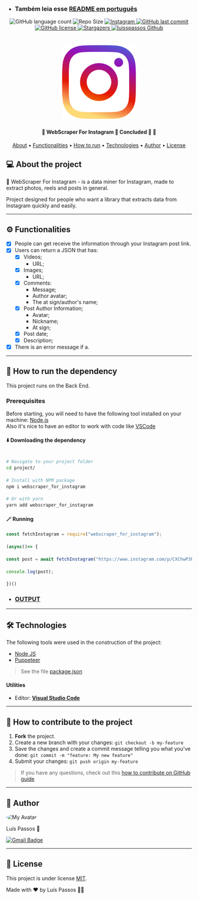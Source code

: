 - <h3>Também leia esse <a href="https://github.com/luisspassos/WebScraper-For-Instagram/blob/main/README-pt_br.md">README em português</a></h3>

<p align="center">
  <img alt="GitHub language count" src="https://img.shields.io/badge/languages-1-green">
 
  <img src="https://img.shields.io/github/repo-size/luisspassos/WebScraper-For-Instagram" alt="Repo Size">
  
   <a href="https://www.instagram.com/">
       <img src="https://img.shields.io/badge/Instagram-E4405F?style=for-the-badge&logo=instagram&logoColor=white" alt="Instagram"> 
  </a>
 
  <a href="https://github.com/luisspassos/WebScraper-For-Instagram/commits/main">
    <img alt="GitHub last commit" src="https://img.shields.io/github/last-commit/luisspassos/WebScraper-For-Instagram">  
  </a>
  
  <a href="https://github.com/luisspassos/WebScraper-For-Instagram/blob/main/LICENSE">
    <img src="https://img.shields.io/github/license/luisspassos/WebScraper-For-Instagram" alt="GitHub license">
  </a>  
      
   <a href="https://github.com/luisspassos/WebScraper-For-Instagram/stargazers">
    <img alt="Stargazers" src="https://img.shields.io/github/stars/luisspassos/WebScraper-For-Instagram?style=social">
  </a>
  
  <a href="https://github.com/luisspassos/">
    <img src="https://img.shields.io/badge/Feito%20por-luisspassos-FFA500" alt="luisspassos Github">
  </a>     
 
</p>
<h1 align="center">
    <img alt="Instagram_Logo" width="200" title="Instagram" src="https://github.com/luisspassos/WebScraper-For-Instagram/blob/main/assets/instagram_logo.png" />
</h1>

<h4 align="center"> 
	🚧  WebScraper For Instagram 🤖 Concluded 🚀 🚧
</h4>

<p align="center">
 <a href="#about-the-project">About</a> •
 <a href="#functionalities">Functionalities</a> •
 <a href="#how-to-run">How to run</a> • 
 <a href="#technologies">Technologies</a> • 
 <a href="#author">Author</a> • 
 <a href="#license">License</a>
</p>

<a name="about-the-project">
	
## 💻 About the project

🤖 WebScraper For Instagram - is a data miner for Instagram, made to extract photos, reels and posts in general.

Project designed for people who want a library that extracts data from Instagram quickly and easily.

---
	
<a name="functionalities">

## ⚙️ Functionalities

- [x] People can get receive the information through your Instagram post link.
- [x] Users can return a JSON that has:
  - [x] Videos;
    - URL;
  - [x] Images;
    - URL;
  - [x] Comments:
    - Message;
    - Author avatar;
    - The at sign/author's name;	
  - [X] Post Author Information;
    - Avatar;
    - Nickname;
    - At sign;
  - [X] Post date;
  - [X] Description;

- [x] There is an error message if a. 

---
	
<a name="how-to-run">

## 🚀 How to run the dependency

This project runs on the Back End.
	
### Prerequisites

Before starting, you will need to have the following tool installed on your machine:
[Node.js](https://nodejs.org/en/)<br>
Also it's nice to have an editor to work with code like [VSCode](https://code.visualstudio.com/)

#### ⬇️ Downloading the dependency

```bash

# Navigate to your project folder
cd project/

# Install with NPM package
npm i webscraper_for_instagram

# Or with yarn
yarn add webscraper_for_instagram

```
#### 🪄 Running

```js
const fetchInstagram = require("webscraper_for_instagram");

(async()=> {

const post = await fetchInstagram("https://www.instagram.com/p/CXChwP3Pvke/");

console.log(post);

})()
```

- <h3><a href="https://github.com/luisspassos/WebScraper-For-Instagram/blob/main/output.json">OUTPUT</h3>
	
---
	
<a name="technologies">

## 🛠 Technologies

The following tools were used in the construction of the project:
	
- <a href="https://nodejs.org/en/">Node JS</a>
- <a href="https://pptr.dev/">Puppeteer</a>

> See the file <a href="https://github.com/luisspassos/WebScraper-For-Instagram/blob/main/package.json">package.json</a>

#### [](https://github.com/luisspassos/WebScraper-For-Instagram#utilit%C3%A1rios)**Utilities**

-   Editor:  **[Visual Studio Code](https://code.visualstudio.com/)**

---

## 💪 How to contribute to the project

1. **Fork** the project.
2. Create a new branch with your changes: `git checkout -b my-feature`
3. Save the changes and create a commit message telling you what you've done: `git commit -m "feature: My new feature"`
4. Submit your changes: `git push origin my-feature`
> If you have any questions, check out this [how to contribute on GitHub guide](./CONTRIBUTING.md)

---

<a name="author">

## 🦸 Author

<img style="border-radius: 50%;" src="https://github.com/luisspassos.png" width="100px;" alt="My Avatar"/>
<p>Luís Passos 🚀</p> 

[![Gmail Badge](https://img.shields.io/badge/-luis.passos013@gmail.com-c14438?style=flat-square&logo=Gmail&logoColor=white&link=mailto:luis.passos013@gmail.com)](mailto:luis.passos013@gmail.com)

---
	
<a name="license">

## 📝 License

This project is under license [MIT](https://github.com/luisspassos/WebScraper-For-Instagram/blob/main/LICENSE).

Made with ❤️ by Luís Passos 👋🏽
